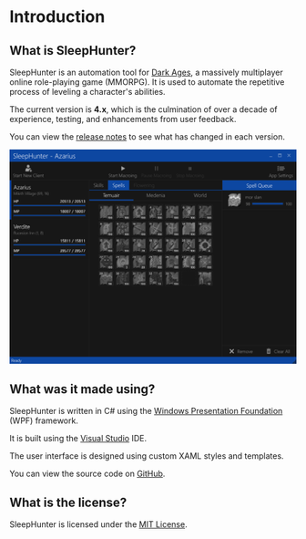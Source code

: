 # Introduction

## What is SleepHunter?

SleepHunter is an automation tool for [Dark Ages](https://www.darkages.com), a massively multiplayer online role-playing game (MMORPG).
It is used to automate the repetitive process of leveling a character's abilities.

The current version is **4.x**, which is the culmination of over a decade of experience, testing, and enhancements from user feedback.

You can view the [release notes](./CHANGELOG.md) to see what has changed in each version.

![image](./screenshots/SleepHunter.png)

## What was it made using?

SleepHunter is written in C# using the [Windows Presentation Foundation](https://learn.microsoft.com/en-us/dotnet/desktop/wpf/overview/?view=netdesktop-7.0) (WPF) framework.

It is built using the [Visual Studio](https://visualstudio.microsoft.com/) IDE.

The user interface is designed using custom XAML styles and templates.

You can view the source code on [GitHub](https://www.github.com/ewrogers/SleepHunter4).

## What is the license?

SleepHunter is licensed under the [MIT License](./LICENSE.md).
